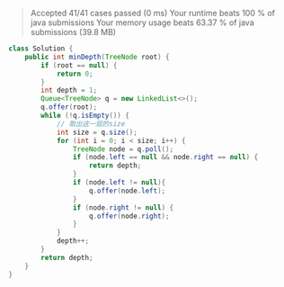 > Accepted
41/41 cases passed (0 ms)
Your runtime beats 100 % of java submissions
Your memory usage beats 63.37 % of java submissions (39.8 MB)

```java
class Solution {
    public int minDepth(TreeNode root) {
        if (root == null) {
            return 0;
        }
        int depth = 1;
        Queue<TreeNode> q = new LinkedList<>();
        q.offer(root);
        while (!q.isEmpty()) {
            // 取出这一层的size
            int size = q.size();
            for (int i = 0; i < size; i++) {
                TreeNode node = q.poll();
                if (node.left == null && node.right == null) {
                    return depth;
                }
                if (node.left != null){
                    q.offer(node.left);
                }
                if (node.right != null) {
                    q.offer(node.right);
                }
            }
            depth++;
        }
        return depth;
    }
}
```